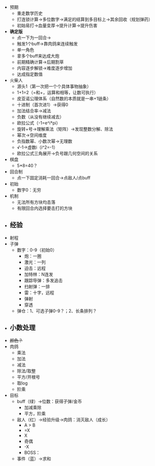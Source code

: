 - 预期
    - 重走数学历史
    - 打连锁计算→多位数字→满足的结算到多目标上→其余回收（规划弹药）
    - 初始易打→血量变厚→提升计算→提升伤害
- **确定版**
    - 点一下为一回合→
    - 触发1个buff→靠肉鸽来连续触发
    - 单一角色
    - 拿多个buff来达成大炮
    - 前期精确计算→后期割草
    - 内容逐步解锁→难度逐步增加
    - 达成指定数值
- 火柴人
    - 源头1（第一次把一个个具体事物抽象）
    - 1+1=2（=和+，运算和相等，让数可执行）
    - 皮亚诺公理体系（自然数的本质就是一串+1链条）
    - 十进制（首次进1）→获得0
    - 加法结合率→减法
    - 负数（从没有继续减去）
    - 欧拉公式（-1=e^i*pi）
    - 旋转+号→理解乘法（矩阵）→发现整数分解、除法
    - 幂次→空间维度
    - 负指数幂、小数次幂→无理数
    - √-1→虚数i（i^2=-1）
    - 欧拉公式三角展开→负号跟几何空间的关系
- 棋盘
    - 5*8=40？
- 回合制
    - 点一下固定消耗一回合→点敌人/点buff
- 初始
    - 数字0：无穷
- 机制
    - 无法所有方块均击落
    - 有限回合内选择要击打的方块
- 经验
    - 
- 射程
- 子弹
    - 数字：0-9（初始0）
        - 炮：一圈
        - 激光：一列
        - 迫击：远程
        - 加特林：N连发
        - 跟踪导弹：多发追击
        - 扫射弹：一排
        - 雷：十字，远程
        - 弹射
        - 穿透
    - 弹仓：1、可选子弹0-9？；2、长条排列？
- 小数处理
    - 
- ~~颜色？~~
- 肉鸽
    - 乘法
    - 加法
    - 减法
    - 除法/取整
    - 平方/开根号
    - 取log
    - 阶乘
- 目标
    - buff（绿）→位数：获得子弹/金币
        - 加减乘除
        - 平方，阶乘
    - 敌人（红）→经验升级→肉鸽：消灭敌人（成长）
        - A > B
        - =X
        - X
        - 奇偶
        - -X
        - BOSS：
    - 事件（蓝）→求和